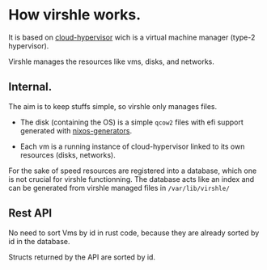 # How virshle works.

It is based on
[cloud-hypervisor](https://github.com/cloud-hypervisor/cloud-hypervisor)
wich is a virtual machine manager (type-2 hypervisor).

Virshle manages the resources like vms, disks, and networks.

## Internal.

The aim is to keep stuffs simple, so virshle only manages files.

- The disk (containing the OS) is a simple `qcow2` files with efi support generated with
  [nixos-generators](https://github.com/nix-community/nixos-generators).

- Each vm is a running instance of cloud-hypervisor linked to its
  own resources (disks, networks).

For the sake of speed resources are registered into a database,
which one is not crucial for virshle functionning.
The database acts like an index and can be generated from virshle managed files in
`/var/lib/virshle/`

## Rest API

No need to sort Vms by id in rust code,
because they are already sorted by id in the database.

Structs returned by the API are sorted by id.
